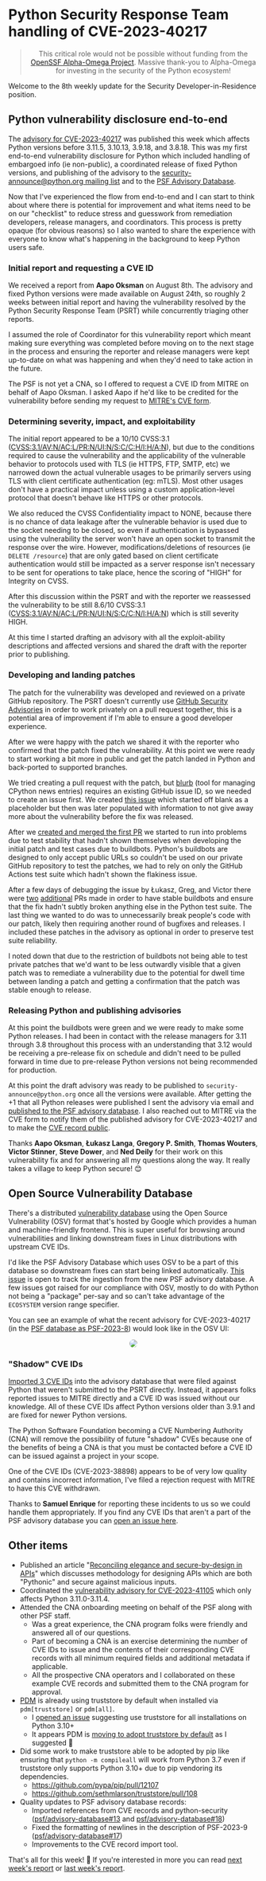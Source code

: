 # Python Security Response Team handling of CVE-2023-40217

<blockquote>
  <center>This critical role would not be possible without funding from the <a href="https://alpha-omega.dev">OpenSSF Alpha-Omega Project</a>.
  Massive thank-you to Alpha-Omega for investing in the security of the Python ecosystem!</center>
</blockquote>

Welcome to the 8th weekly update for the Security Developer-in-Residence position.

## Python vulnerability disclosure end-to-end

The [advisory for CVE-2023-40217](https://mail.python.org/archives/list/security-announce@python.org/thread/PEPLII27KYHLF4AK3ZQGKYNCRERG4YXY/) was published this week which affects Python versions
before 3.11.5, 3.10.13, 3.9.18, and 3.8.18. This was my first end-to-end vulnerability disclosure for Python which
included handling of embargoed info (ie non-public), a coordinated release of fixed Python versions, and publishing of the advisory
to the [security-announce@python.org mailing list](https://mail.python.org/mailman3/lists/security-announce.python.org/)
and to the [PSF Advisory Database](https://github.com/psf/advisory-database).

Now that I've experienced the flow from end-to-end and I can start to think about where there is potential for improvement
and what items need to be on our "checklist" to reduce stress and guesswork from remediation developers,
release managers, and coordinators. This process is pretty opaque (for obvious reasons) so I also wanted to share
the experience with everyone to know what's happening in the background to keep Python users safe.

### Initial report and requesting a CVE ID

We received a report from **Aapo Oksman** on August 8th. The advisory and fixed Python versions were made available on August 24th,
so roughly 2 weeks between initial report and having the vulnerability resolved by the Python Security Response Team (PSRT)
while concurrently triaging other reports.

I assumed the role of Coordinator for this vulnerability report which meant making sure everything was completed before moving on to the next stage in the process and ensuring
the reporter and release managers were kept up-to-date on what was happening and when they'd need to take action in the future.

The PSF is not yet a CNA, so I offered to request a CVE ID from MITRE on behalf of Aapo Oksman. I asked Aapo if he'd like to be
credited for the vulnerability before sending my request to [MITRE's CVE form](https://cveform.mitre.org/).

### Determining severity, impact, and exploitability

The initial report appeared to be a 10/10 CVSS:3.1 ([CVSS:3.1/AV:N/AC:L/PR:N/UI:N/S:C/C:H/I:H/A:N](https://cvss.js.org/#CVSS:3.1/AV:N/AC:L/PR:N/UI:N/S:C/C:H/I:H/A:N)), but due to the conditions required to cause the vulnerability and
the applicability of the vulnerable behavior to protocols used with TLS (ie HTTPS, FTP, SMTP, etc) we narrowed down the
actual vulnerable usages to be primarily servers using TLS with client certificate authentication (eg: mTLS). Most other usages don't have a practical
impact unless using a custom application-level protocol that doesn't behave like HTTPS or other protocols.

We also reduced the CVSS Confidentiality impact to NONE, because there is no chance of data leakage after the vulnerable behavior is used due to
the socket needing to be closed, so even if authentication is bypassed using the vulnerability the server won't have an open socket
to transmit the response over the wire. However, modifications/deletions of resources (ie `DELETE /resource`) that are only gated based on client certificate authentication would still
be impacted as a server response isn't necessary to be sent for operations to take place, hence the scoring of "HIGH" for Integrity on CVSS.

After this discussion within the PSRT and with the reporter we reassessed the vulnerability to be still 8.6/10 CVSS:3.1 ([CVSS:3.1/AV:N/AC:L/PR:N/UI:N/S:C/C:N/I:H/A:N](https://cvss.js.org/#CVSS:3.1/AV:N/AC:L/PR:N/UI:N/S:C/C:N/I:H/A:N))
which is still severity HIGH.

At this time I started drafting an advisory with all the exploit-ability descriptions and affected versions and shared the draft with the reporter prior to publishing.

### Developing and landing patches

The patch for the vulnerability was developed and reviewed on a private GitHub repository. The PSRT doesn't currently use [GitHub Security Advisories](https://docs.github.com/en/code-security/security-advisories/repository-security-advisories/collaborating-in-a-temporary-private-fork-to-resolve-a-repository-security-vulnerability) in
order to work privately on a pull request together, this is a potential area of improvement if I'm able to ensure a good developer experience.

After we were happy with the patch we shared it with the reporter who confirmed that the patch fixed the vulnerability.
At this point we were ready to start working a bit more in public and get the patch landed in Python and back-ported to supported branches.

We tried creating a pull request with the patch, but [blurb](https://pypi.org/project/blurb/) (tool for managing CPython news entries) requires an existing GitHub issue ID,
so we needed to create an issue first. We created [this issue](https://github.com/python/cpython/issues/108310) which started off blank as a placeholder but then was later populated with information to not give away
more about the vulnerability before the fix was released.

After we [created and merged the first PR](https://github.com/python/cpython/pull/108315) we started to run into problems due to test stability that hadn't shown themselves when developing the initial patch and test cases due
to buildbots. Python's buildbots are designed to only accept public URLs so couldn't be used on our private GitHub repository to test the patches, we had to rely on only
the GitHub Actions test suite which hadn't shown the flakiness issue.

After a few days of debugging the issue by Łukasz, Greg, and Victor there were [two](https://github.com/python/cpython/pull/108344) [additional](https://github.com/python/cpython/pull/108370) PRs made in order to have stable buildbots and ensure that the fix hadn't subtly broken
anything else in the Python test suite. The last thing we wanted to do was to unnecessarily break people's code with our patch, likely then requiring  another round of bugfixes and releases. I included these patches in the advisory as optional in order to preserve test suite reliability.

I noted down that due to the restriction of buildbots not being able to test private patches that we'd want to be less outwardly visible that a given patch was to remediate a vulnerability due to the potential for dwell time between
landing a patch and getting a confirmation that the patch was stable enough to release.

### Releasing Python and publishing advisories

At this point the buildbots were green and we were ready to make some Python releases. I had been in contact with the release managers for 3.11 through 3.8 throughout this process
with an understanding that 3.12 would be receiving a pre-release fix on schedule and didn't need to be pulled forward in time due to pre-release Python versions not being recommended for production.

At this point the draft advisory was ready to be published to `security-announce@python.org` once all the versions were available. After getting the +1 that all Python releases were published
I sent the advisory via email and [published to the PSF advisory database](https://github.com/psf/advisory-database/pull/16). I also reached out to MITRE via the CVE form to notify them of the published advisory for CVE-2023-40217 and to make the [CVE record
public](https://nvd.nist.gov/vuln/detail/CVE-2023-40217).

Thanks **Aapo Oksman**, **Łukasz Langa**, **Gregory P. Smith**, **Thomas Wouters**, **Victor Stinner**, **Steve Dower**, and **Ned Deily** for their work on this vulnerability fix and for answering all my questions along the way.
It really takes a village to keep Python secure! 😊

## Open Source Vulnerability Database

There's a distributed [vulnerability database](https://osv.dev/) using the Open Source Vulnerability (OSV) format
that's hosted by Google which provides a human and machine-friendly frontend. This is super useful for
browsing around vulnerabilities and linking downstream fixes in Linux distributions with upstream CVE IDs.

I'd like the PSF Advisory Database which uses OSV to be a part of this database so downstream fixes can start being
linked automatically. [This issue](https://github.com/google/osv.dev/issues/1552) is open to track the ingestion from the new PSF advisory database.
A few issues got raised for our compliance with OSV, mostly to do with Python not being a "package" per-say and so can't take advantage
of the `ECOSYSTEM` version range specifier.

You can see an example of what the recent advisory for CVE-2023-40217 (in the [PSF database as PSF-2023-8](https://github.com/psf/advisory-database/blob/main/advisories/python/PSF-2023-8.json))
would look like in the OSV UI:

<div><center><img style="border-radius: 1em; max-width: 100%;" src="https://user-images.githubusercontent.com/18519037/263330616-f5207098-18e0-4f20-b829-52a954cfbea4.png"/></center></div>

### "Shadow" CVE IDs

[Imported 3 CVE IDs](https://github.com/psf/advisory-database/pull/14) into the advisory database that
were filed against Python that weren't submitted to the PSRT directly. Instead, it appears folks
reported issues to MITRE directly and a CVE ID was issued without our knowledge. All of these CVE IDs
affect Python versions older than 3.9.1 and are fixed for newer Python versions.

The Python Software Foundation becoming a CVE Numbering Authority (CNA) will remove the possibility of future "shadow" CVEs
because one of the benefits of being a CNA is that you must be contacted before a CVE ID can be issued
against a project in your scope.

One of the CVE IDs (CVE-2023-38898) appears to be of very low quality and contains incorrect information, I've
filed a rejection request with MITRE to have this CVE withdrawn.

Thanks to **Samuel Enrique** for reporting these incidents to us so we could handle them appropriately.
If you find any CVE IDs that aren't a part of the PSF advisory database you can [open an issue here](https://github.com/psf/advisory-database/issues/new/choose).

## Other items

* Published an article "[Reconciling elegance and secure-by-design in APIs](https://sethmlarson.dev/elegant-and-secure-api-design)" which discusses methodology
  for designing APIs which are both "Pythonic" and secure against malicious inputs.
* Coordinated the [vulnerability advisory for CVE-2023-41105](https://mail.python.org/archives/list/security-announce@python.org/thread/D6CDW3ZZC5D444YGL3VQUY6D4ECMCQLD/)
  which only affects Python 3.11.0-3.11.4.
* Attended the CNA onboarding meeting on behalf of the PSF along with other PSF staff.
  * Was a great experience, the CNA program folks were friendly and answered all of our questions.
  * Part of becoming a CNA is an exercise determining the number of CVE IDs to issue and the contents of their
    corresponding CVE records with all minimum required fields and additional metadata if applicable.
  * All the prospective CNA operators and I collaborated on these example CVE records and submitted
    them to the CNA program for approval.
* [PDM](https://github.com/pdm-project/pdm) is already using truststore by default when installed via `pdm[truststore]` or `pdm[all]`.
  * I [opened an issue](https://github.com/pdm-project/pdm/issues/2195) suggesting use truststore for all installations on Python 3.10+
  * It appears PDM is [moving to adopt truststore by default](https://github.com/pdm-project/pdm/pull/2200) as I suggested 🚀
* Did some work to make truststore able to be adopted by pip like ensuring that `python -m compileall` will work from Python 3.7 even if truststore only supports Python 3.10+ due to pip vendoring its dependencies.
  * https://github.com/pypa/pip/pull/12107
  * https://github.com/sethmlarson/truststore/pull/108
* Quality updates to PSF advisory database records:
  * Imported references from CVE records and python-security ([psf/advisory-database#13](https://github.com/psf/advisory-database/pull/13) and [psf/advisory-database#18](https://github.com/psf/advisory-database/pull/18))
  * Fixed the formatting of newlines in the description of PSF-2023-9 ([psf/advisory-database#17](https://github.com/psf/advisory-database/pull/17))
  * Improvements to the CVE record import tool.

That's all for this week! 👋 If you're interested in more you can read [next week's report](https://sethmlarson.dev/security-developer-in-residence-weekly-report-9) or [last week's report](https://sethmlarson.dev/security-developer-in-residence-weekly-report-7).
